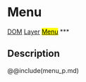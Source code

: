 # Menu
<span class="inheritance">
<a href="#Documentation/core/dom">DOM</a>
<a class="inheritance" href="#Documentation/elements/layer">Layer</a>
<a class="inheritance" href="#Documentation/elements/menu"><mark>Menu</mark></a>
</span>
***

## Description


@@include(menu_p.md)